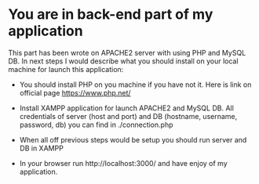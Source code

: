 # You are in back-end part of my application 

This part has been wrote on APACHE2 server with using PHP and MySQL DB. In next steps I would describe what you should install on your local machine for launch this application:

* You should install PHP on you machine if you have not it. Here is link on official page https://www.php.net/

* Install XAMPP application for launch APACHE2 and MySQL DB. All credentials of server (host and port) and DB (hostname, username, password, db) you can find in ./connection.php

* When all off previous steps would be setup you should run server and DB in XAMPP

* In your browser run http://localhost:3000/ and have enjoy of my application. 
